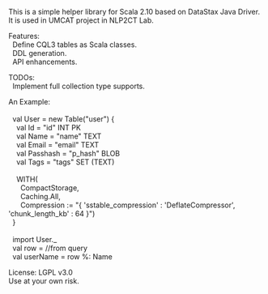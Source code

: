<p>
This is a simple helper library for Scala 2.10 based on DataStax Java Driver.<br/>
It is used in UMCAT project in NLP2CT Lab.<br/>
</p>
<p>
Features:<br/>
&nbsp;&nbsp;Define CQL3 tables as Scala classes.<br/>
&nbsp;&nbsp;DDL generation.<br/>
&nbsp;&nbsp;API enhancements.<br/>
</p>
<p>
TODOs:<br/>
&nbsp;&nbsp;Implement full collection type supports.<br/>
</p>
<p>
An Example:<br/>
<br/>
&nbsp;&nbsp;val User = new Table("user") {<br/>
&nbsp;&nbsp;&nbsp;&nbsp;val Id = "id" INT PK<br/>
&nbsp;&nbsp;&nbsp;&nbsp;val Name = "name" TEXT<br/>
&nbsp;&nbsp;&nbsp;&nbsp;val Email = "email" TEXT<br/>
&nbsp;&nbsp;&nbsp;&nbsp;val Passhash = "p_hash" BLOB<br/>
&nbsp;&nbsp;&nbsp;&nbsp;val Tags = "tags" SET (TEXT)<br/>
<br/>
&nbsp;&nbsp;&nbsp;&nbsp;WITH(<br/>
&nbsp;&nbsp;&nbsp;&nbsp;&nbsp;&nbsp;CompactStorage,<br/>
&nbsp;&nbsp;&nbsp;&nbsp;&nbsp;&nbsp;Caching.All,<br/>
&nbsp;&nbsp;&nbsp;&nbsp;&nbsp;&nbsp;Compression := "{ 'sstable_compression' : 'DeflateCompressor', 'chunk_length_kb' : 64 }")<br/>
&nbsp;&nbsp;}<br/>
&nbsp;&nbsp;<br/>
&nbsp;&nbsp;import User._<br/>
&nbsp;&nbsp;val row = //from query<br/>
&nbsp;&nbsp;val userName = row %: Name<br/>
</p>
<p>
License: LGPL v3.0<br/>
Use at your own risk.
</p>